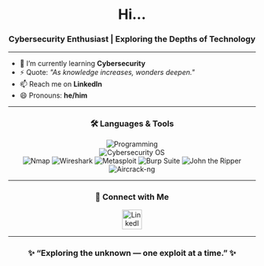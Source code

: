 <h1 align="center">Hi...</h1>
<h3 align="center">Cybersecurity Enthusiast | Exploring the Depths of Technology</h3>

---

- 🌱 I’m currently learning **Cybersecurity**  
- ⚡ Quote: *"As knowledge increases, wonders deepen."*  
- 📫 Reach me on **LinkedIn**  
- 😄 Pronouns: **he/him**

---

<h3 align="center">🛠️ Languages & Tools</h3>

<p align="center">
  <!-- Programming -->
  <img src="https://skillicons.dev/icons?i=python,java,html,linux" alt="Programming" />
  <br/>
  <!-- Cybersecurity -->
  <img src="https://skillicons.dev/icons?i=kali,ubuntu,bash" alt="Cybersecurity OS" />
  <br/>
  <!-- Cybersecurity Tools -->
  <img src="https://img.shields.io/badge/Nmap-00599C?style=for-the-badge&logo=gnu-bash&logoColor=white" alt="Nmap" />
  <img src="https://img.shields.io/badge/Wireshark-1679A7?style=for-the-badge&logo=wireshark&logoColor=white" alt="Wireshark" />
  <img src="https://img.shields.io/badge/Metasploit-000000?style=for-the-badge&logo=metasploit&logoColor=white" alt="Metasploit" />
  <img src="https://img.shields.io/badge/Burp%20Suite-FC4C02?style=for-the-badge&logo=burp-suite&logoColor=white" alt="Burp Suite" />
  <img src="https://img.shields.io/badge/John%20the%20Ripper-333333?style=for-the-badge&logo=lock&logoColor=white" alt="John the Ripper" />
  <img src="https://img.shields.io/badge/Aircrack--ng-000000?style=for-the-badge&logo=wifi&logoColor=white" alt="Aircrack-ng" />
</p>

---

<h3 align="center">📱 Connect with Me</h3>
<p align="center">
  <a href="https://www.linkedin.com/in/sudhakar117/" target="_blank">
    <img src="https://cdn.jsdelivr.net/gh/devicons/devicon/icons/linkedin/linkedin-original.svg" height="40" width="40" alt="LinkedIn" />
  </a>
</p>

---

<h3 align="center">✨ “Exploring the unknown — one exploit at a time.” ✨</h3>
